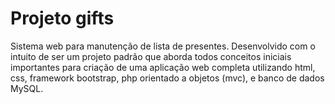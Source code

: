 Projeto gifts
=====

Sistema web para manutenção de lista de presentes. Desenvolvido com o intuito de ser um projeto padrão que aborda todos conceitos 
iniciais importantes para criação de uma aplicação web completa utilizando html, css, framework bootstrap, php orientado a objetos
(mvc), e banco de dados MySQL.
